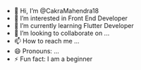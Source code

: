 - 👋 Hi, I’m @CakraMahendra18
- 👀 I’m interested in Front End Developer
- 🌱 I’m currently learning Flutter Developer
- 💞️ I’m looking to collaborate on ...
- 📫 How to reach me ...
- 😄 Pronouns: ...
- ⚡ Fun fact: I am a beginner

<!---
CakraMahendra18/CakraMahendra18 is a ✨ special ✨ repository because its `README.md` (this file) appears on your GitHub profile.
You can click the Preview link to take a look at your changes.
--->
